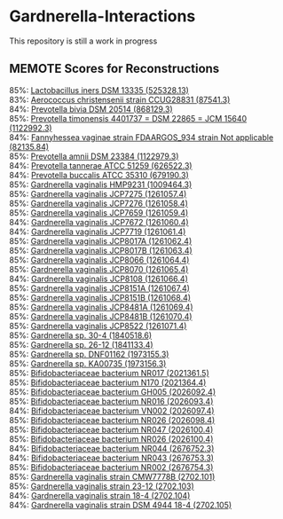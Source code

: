 # Gardnerella-Interactions


This repository is still a work in progress


## MEMOTE Scores for Reconstructions
85%: [Lactobacillus iners DSM 13335 (525328.13)](https://emmamglass.github.io/GardnerellaPangenomeMEMOTE.io/525328.13.sbml.html)  
83%: [Aerococcus christensenii strain CCUG28831 (87541.3)](https://emmamglass.github.io/GardnerellaPangenomeMEMOTE.io/87541.3.sbml.html)  
84%: [Prevotella bivia DSM 20514 (868129.3)](https://emmamglass.github.io/GardnerellaPangenomeMEMOTE.io/868129.3.sbml.html)  
85%: [Prevotella timonensis 4401737 = DSM 22865 = JCM 15640 (1122992.3)](https://emmamglass.github.io/GardnerellaPangenomeMEMOTE.io/1122992.3.sbml.html)  
84%: [Fannyhessea vaginae strain FDAARGOS_934 strain Not applicable (82135.84)](https://emmamglass.github.io/GardnerellaPangenomeMEMOTE.io/82135.84.sbml.html)  
85%: [Prevotella amnii DSM 23384 (1122979.3)](https://emmamglass.github.io/GardnerellaPangenomeMEMOTE.io/1122979.3.sbml.html)  
84%: [Prevotella tannerae ATCC 51259 (626522.3)](https://emmamglass.github.io/GardnerellaPangenomeMEMOTE.io/626522.3.sbml.html)  
84%: [Prevotella buccalis ATCC 35310 (679190.3)](https://emmamglass.github.io/GardnerellaPangenomeMEMOTE.io/679190.3.sbml.html)  
85%: [Gardnerella vaginalis HMP9231 (1009464.3)](https://emmamglass.github.io/GardnerellaPangenomeMEMOTE.io/1009464.3.sbml.html)  
85%: [Gardnerella vaginalis JCP7275 (1261057.4)](https://emmamglass.github.io/GardnerellaPangenomeMEMOTE.io/1261057.4.sbml.html)  
85%: [Gardnerella vaginalis JCP7276 (1261058.4)](https://emmamglass.github.io/GardnerellaPangenomeMEMOTE.io/1261058.4.sbml.html)  
85%: [Gardnerella vaginalis JCP7659 (1261059.4)](https://emmamglass.github.io/GardnerellaPangenomeMEMOTE.io/1261059.4.sbml.html)  
84%: [Gardnerella vaginalis JCP7672 (1261060.4)](https://emmamglass.github.io/GardnerellaPangenomeMEMOTE.io/1261060.4.sbml.html)  
84%: [Gardnerella vaginalis JCP7719 (1261061.4)](https://emmamglass.github.io/GardnerellaPangenomeMEMOTE.io/1261061.4.sbml.html)  
85%: [Gardnerella vaginalis JCP8017A (1261062.4)](https://emmamglass.github.io/GardnerellaPangenomeMEMOTE.io/1261062.4.sbml.html)    
85%: [Gardnerella vaginalis JCP8017B (1261063.4)](https://emmamglass.github.io/GardnerellaPangenomeMEMOTE.io/1261063.4.sbml.html)  
85%: [Gardnerella vaginalis JCP8066 (1261064.4)](https://emmamglass.github.io/GardnerellaPangenomeMEMOTE.io/1261064.4.sbml.html)  
85%: [Gardnerella vaginalis JCP8070 (1261065.4)](https://emmamglass.github.io/GardnerellaPangenomeMEMOTE.io/1261065.4.sbml.html)  
84%: [Gardnerella vaginalis JCP8108 (1261066.4)](https://emmamglass.github.io/GardnerellaPangenomeMEMOTE.io/1261066.4.sbml.html)  
85%: [Gardnerella vaginalis JCP8151A (1261067.4)](https://emmamglass.github.io/GardnerellaPangenomeMEMOTE.io/1261067.4.sbml.html)  
85%: [Gardnerella vaginalis JCP8151B (1261068.4)](https://emmamglass.github.io/GardnerellaPangenomeMEMOTE.io/1261068.4.sbml.html)  
85%: [Gardnerella vaginalis JCP8481A (1261069.4)](https://emmamglass.github.io/GardnerellaPangenomeMEMOTE.io/1261069.4.sbml.html)  
85%: [Gardnerella vaginalis JCP8481B (1261070.4)](https://emmamglass.github.io/GardnerellaPangenomeMEMOTE.io/1261070.4.sbml.html)  
85%: [Gardnerella vaginalis JCP8522 (1261071.4)](https://emmamglass.github.io/GardnerellaPangenomeMEMOTE.io/1261071.4.sbml.html)  
85%: [Gardnerella sp. 30-4 (1840518.6)](https://emmamglass.github.io/GardnerellaPangenomeMEMOTE.io/1840518.6.sbml.html)  
85%: [Gardnerella sp. 26-12 (1841133.4)](https://emmamglass.github.io/GardnerellaPangenomeMEMOTE.io/1841133.4.sbml.html)  
85%: [Gardnerella sp. DNF01162 (1973155.3)](https://emmamglass.github.io/GardnerellaPangenomeMEMOTE.io/1973155.3.sbml.html)  
85%: [Gardnerella sp. KA00735 (1973156.3)](https://emmamglass.github.io/GardnerellaPangenomeMEMOTE.io/1973156.3.sbml.html)  
85%: [Bifidobacteriaceae bacterium NR017 (2021361.5)](https://emmamglass.github.io/GardnerellaPangenomeMEMOTE.io/2021361.5.sbml.html)  
85%: [Bifidobacteriaceae bacterium N170 (2021364.4)](https://emmamglass.github.io/GardnerellaPangenomeMEMOTE.io/2021364.4.sbml.html)  
85%: [Bifidobacteriaceae bacterium GH005 (2026092.4)](https://emmamglass.github.io/GardnerellaPangenomeMEMOTE.io/2026092.4.sbml.html)  
85%: [Bifidobacteriaceae bacterium NR016 (2026093.4)](https://emmamglass.github.io/GardnerellaPangenomeMEMOTE.io/2026093.4.sbml.html)  
84%: [Bifidobacteriaceae bacterium VN002 (2026097.4)](https://emmamglass.github.io/GardnerellaPangenomeMEMOTE.io/2026097.4.sbml.html)  
85%: [Bifidobacteriaceae bacterium NR026 (2026098.4)](https://emmamglass.github.io/GardnerellaPangenomeMEMOTE.io/2026098.4.sbml.html)  
85%: [Bifidobacteriaceae bacterium NR047 (2026100.4)](https://emmamglass.github.io/GardnerellaPangenomeMEMOTE.io/2026100.4.sbml.html)  
85%: [Bifidobacteriaceae bacterium NR026 (2026100.4)](https://emmamglass.github.io/GardnerellaPangenomeMEMOTE.io/2026100.4.sbml.html)  
84%: [Bifidobacteriaceae bacterium NR044 (2676752.3)](https://emmamglass.github.io/GardnerellaPangenomeMEMOTE.io/2676752.3.sbml.html)  
84%: [Bifidobacteriaceae bacterium NR043 (2676753.3)](https://emmamglass.github.io/GardnerellaPangenomeMEMOTE.io/2676753.3.sbml.html)  
85%: [Bifidobacteriaceae bacterium NR002 (2676754.3)](https://emmamglass.github.io/GardnerellaPangenomeMEMOTE.io/2676754.3.sbml.html)  
85%: [Gardnerella vaginalis strain CMW7778B (2702.101)](https://emmamglass.github.io/GardnerellaPangenomeMEMOTE.io/2702.101.sbml.html)  
85%: [Gardnerella vaginalis strain 23-12 (2702.103)](https://emmamglass.github.io/GardnerellaPangenomeMEMOTE.io/2702.103.sbml.html)  
84%: [Gardnerella vaginalis strain 18-4 (2702.104)](https://emmamglass.github.io/GardnerellaPangenomeMEMOTE.io/2702.104.sbml.html)  
84%: [Gardnerella vaginalis strain DSM 4944 18-4 (2702.105)](https://emmamglass.github.io/GardnerellaPangenomeMEMOTE.io/2702.105.sbml.html)  












